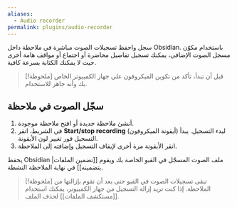 ```yaml
---
aliases:
  - Audio recorder
permalink: plugins/audio-recorder
---
```


سجل واحفظ تسجيلات الصوت مباشرة في ملاحظة داخل Obsidian. باستخدام مكوّن مسجل الصوت الإضافي، يمكنك تسجيل تفاصيل محاضرة أو اجتماع أو مواقف هامة أخرى حيث لا يمكنك الكتابة بسرعة كافية.

> [!ملحوظة]
> قبل أن تبدأ، تأكد من تكوين الميكروفون على جهاز الكمبيوتر الخاص بك وأنه جاهز للاستخدام.

## سجّل الصوت في ملاحظة

1. أنشئ ملاحظة جديدة أو افتح ملاحظة موجودة.
2. في الشريط، انقر **Start/stop recording** (أيقونة الميكروفون) لبدء التسجيل. يبدأ التسجيل فور تغيير لون الأيقونة.
3. انقر الأيقونة مرة أخرى لإيقاف التسجيل وإضافته إلى الملاحظة.

يحفظ Obsidian ملف الصوت المسجّل في القبو الخاصة بك ويقوم [[تضمين الملفات|بتضمينه]] في نهاية الملاحظة النشطة.

> [!ملحوظة]
> تبقى تسجيلات الصوت في القبو حتى بعد أن تقوم بإزالتها من الملاحظة. إذا كنت تريد إزالة التسجيل من جهاز الكمبيوتر، يمكنك استخدام [[مستكشف الملفات]] لحذف الملف.
